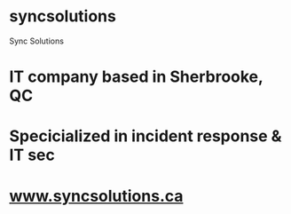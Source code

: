 # syncsolutions
Sync Solutions

# IT company based in Sherbrooke, QC
# Specicialized in incident response & IT sec

# www.syncsolutions.ca
